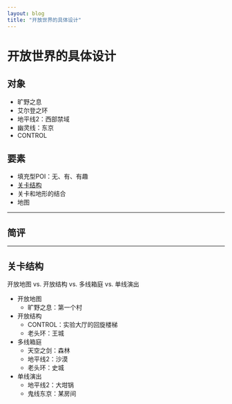 ```yaml
---
layout: blog
title: "开放世界的具体设计"
---
```


# 开放世界的具体设计

## 对象

- 旷野之息
- 艾尔登之环
- 地平线2：西部禁域
- 幽灵线：东京
- CONTROL

## 要素

- 填充型POI：无、有、有趣
- [关卡结构](#关卡结构)
- 关卡和地形的结合
- 地图

---

## 简评

---

## 关卡结构

开放地图 vs. 开放结构 vs. 多线箱庭 vs. 单线演出
- 开放地图
  - 旷野之息：第一个村
- 开放结构
  - CONTROL：实验大厅的回旋楼梯
  - 老头环：王城
- 多线箱庭
  - 天空之剑：森林
  - 地平线2：沙漠
  - 老头环：史城
- 单线演出
  - 地平线2：大坩锅
  - 鬼线东京：某房间

